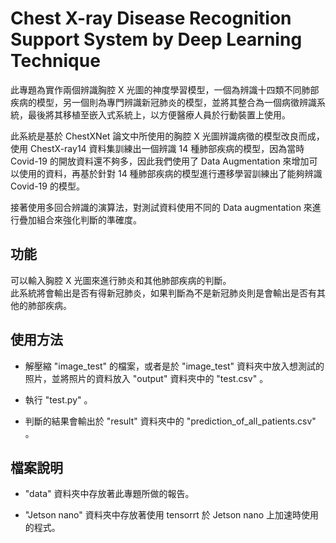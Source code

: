 # Chest X-ray Disease Recognition Support System by Deep Learning Technique
此專題為實作兩個辨識胸腔 X 光圖的神度學習模型，一個為辨識十四類不同肺部疾病的模型，另一個則為專門辨識新冠肺炎的模型，並將其整合為一個病徵辨識系統，最後將其移植至嵌入式系統上，以方便醫療人員於行動裝置上使用。<br>

此系統是基於 ChestXNet 論文中所使用的胸腔 X 光圖辨識病徵的模型改良而成，使用 ChestX-ray14 資料集訓練出一個辨識 14 種肺部疾病的模型，因為當時 Covid-19 的開放資料還不夠多，因此我們使用了 Data Augmentation 來增加可以使用的資料，再基於針對 14 種肺部疾病的模型進行遷移學習訓練出了能夠辨識 Covid-19 的模型。<br>

接著使用多回合辨識的演算法，對測試資料使用不同的  Data augmentation 來進行疊加組合來強化判斷的準確度。<br>


## 功能
可以輸入胸腔 X 光圖來進行肺炎和其他肺部疾病的判斷。<br>
此系統將會輸出是否有得新冠肺炎，如果判斷為不是新冠肺炎則是會輸出是否有其他的肺部疾病。

## 使用方法
* 解壓縮 "image_test" 的檔案，或者是於 "image_test" 資料夾中放入想測試的照片，並將照片的資料放入 "output" 資料夾中的 "test.csv" 。<br>

* 執行 "test.py" 。<br>

* 判斷的結果會輸出於 "result" 資料夾中的 "prediction_of_all_patients.csv" 。

## 檔案說明

* "data" 資料夾中存放著此專題所做的報告。 

* "Jetson nano" 資料夾中存放著使用 tensorrt 於 Jetson nano 上加速時使用的程式。
